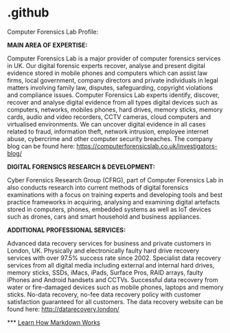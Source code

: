 # .github
Computer Forensics Lab Profile: 

<strong>MAIN AREA OF EXPERTISE:</strong>

Computer Forensics Lab is a major provider of computer forensics services in UK. Our digital forensic experts recover, analyse and present digital evidence stored in mobile phones and computers which can assist law firms, local government, company directors and private individuals in legal matters involving family law, disputes, safeguarding, copyright violations and compliance issues. Computer Forensics Lab experts identify, discover, recover and analyse digital evidence from all types digital devices such as computers, networks, mobiles phones, hard drives, memory sticks, memory cards, audio and video recorders, CCTV cameras, cloud computers and virtualised environments.  We can uncover digital evidence in all cases related to fraud, information theft, network intrusion, employee internet abuse, cybercrime and other computer security breaches.
The company blog can be found here: https://computerforensicslab.co.uk/investigators-blog/ 

<strong>DIGITAL FORENSICS RESEARCH & DEVELOPMENT:</strong>

Cyber Forensics Research Group (CFRG), part of Computer Forensics Lab in also conducts research into current methods of digital forensics examinations with a focus on training experts and developing tools and best practice frameworks in acquiring, analysing and examining digital artefacts stored in computers, phones, embedded systems as well as IoT devices such as drones, cars and smart household and business appliances.

<strong>ADDITIONAL PROFESSIONAL SERVICES:</strong>

Advanced data recovery services for business and private customers in London, UK. Physically and electronically faulty hard drive recovery services with over 97.5% success rate since 2002. Specialist data recovery services from all digital media including external and internal hard drives, memory sticks, SSDs, iMacs, iPads, Surface Pros, RAID arrays, faulty iPhones and Android handsets and CCTVs. Successful data recovery from water or fire-damaged devices such as mobile phones, laptops and memory sticks. No-data recovery, no-fee data recovery policy with customer satisfaction guaranteed for all customers. The data recovery website can be found here: http://datarecovery.london/

*** [Learn How Markdown Works](https://docs.github.com/github/writing-on-github/getting-started-with-writing-and-formatting-on-github/basic-writing-and-formatting-syntax)
